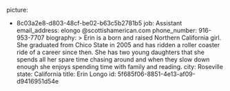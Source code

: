 picture:
  - 8c03a2e8-d803-48cf-be02-b63c5b2781b5
job: Assistant
email_address: elongo @scottishamerican.com
phone_number: 916-953-7707
biography: >
  Erin is a born and raised Northern California girl. She graduated from Chico State in 2005 and has
  ridden a roller coaster ride of a career since then. She has two young daughters that she spends all
  her spare time chasing around and when they slow down enough she enjoys spending time with family
  and reading.
city: Roseville
state: California
title: Erin Longo
id: 5f685f06-8851-4e13-af09-d9416951d54e
